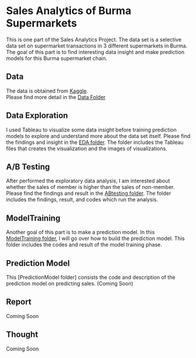 # Sales Analytics of Burma Supermarkets
This is one part of the Sales Analytics Project. The data set is a selective data set on supermarket transactions in 3 different supermarkets in Burma. The goal of this part is to find interesting data insight and make prediction models for this Burma supermarket chain.

## Data
The data is obtained from <a href="https://www.kaggle.com/aungpyaeap/supermarket-sales">Kaggle</a>.
<br>
Please find more detail in the [Data Folder](Data)

## Data Exploration
I used Tableau to visualize some data insight before training prediction models to explore and understand more about the data set itself. Please find the findings and insight in the [EDA folder](EDA). The folder includes the Tableau files that creates the visualization and the images of visualizations.

## A/B Testing
After performed the exploratory data analysis, I am interested about whether the sales of member is higher than the sales of non-member. Please find the findings and result in the [ABtesting folder](/ABtesting). The folder includes the findings, result, and codes which run the analysis.


## ModelTraining
Another goal of this part is to make a prediction model. In this [ModelTraining folder](ModelTraining), I will go over how to build the prediction model. This folder includes the codes and result of the model training phase. 


## Prediction Model
This [PredictionModel folder] consists the code and description of the prediction model on predicting sales. (Coming Soon)

## Report
Coming Soon

## Thought
Coming Soon
